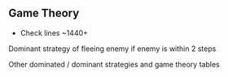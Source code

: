 ## Game Theory

- Check lines ~1440+

Dominant strategy of fleeing enemy if enemy is within 2 steps

Other dominated / dominant strategies and game theory tables